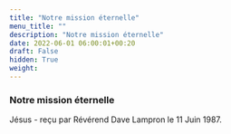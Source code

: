```yaml
---
title: "Notre mission éternelle"
menu_title: ""
description: "Notre mission éternelle"
date: 2022-06-01 06:00:01+00:20
draft: False
hidden: True
weight:
---
```

### Notre mission éternelle

Jésus - reçu par Révérend Dave Lampron le 11 Juin 1987.



